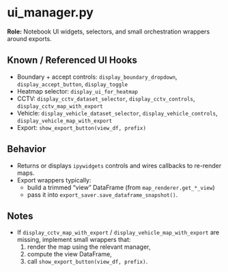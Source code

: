 # ui_manager.py

**Role:** Notebook UI widgets, selectors, and small orchestration wrappers around exports.

## Known / Referenced UI Hooks
- Boundary + accept controls: `display_boundary_dropdown`, `display_accept_button`, `display_toggle`
- Heatmap selector: `display_ui_for_heatmap`
- CCTV: `display_cctv_dataset_selector`, `display_cctv_controls`, `display_cctv_map_with_export`
- Vehicle: `display_vehicle_dataset_selector`, `display_vehicle_controls`, `display_vehicle_map_with_export`
- Export: `show_export_button(view_df, prefix)`

## Behavior
- Returns or displays `ipywidgets` controls and wires callbacks to re-render maps.
- Export wrappers typically:
  - build a trimmed “view” DataFrame (from `map_renderer.get_*_view`)
  - pass it into `export_saver.save_dataframe_snapshot()`.

## Notes 
- If `display_cctv_map_with_export` / `display_vehicle_map_with_export` are missing, implement small wrappers that:
  1) render the map using the relevant manager,
  2) compute the view DataFrame,
  3) call `show_export_button(view_df, prefix)`.
  